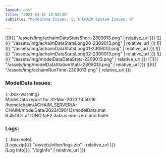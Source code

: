```yaml
---
layout: post
title: "2023-03-31 13:50:35"
subtitle: "ModelData Issues: 1; A-CHAIM System Issues: 0"

---
```


![]({{ "/assets/img/achaimDataStatsShort-2309013.png" | relative_url }})
![]({{ "/assets/img/achaimDataStatsLong00-2309013.png" | relative_url }})
![]({{ "/assets/img/achaimDataStatsLong01-2309013.png" | relative_url }})
![]({{ "/assets/img/achaimDataStatsLong02-2309013.png" | relative_url }})
![]({{ "/assets/img/modelDataDataStats-2309013.png" | relative_url }})
![]({{ "/assets/img/modelDataStationStats-2309013.png" | relative_url }})
![]({{ "/assets/img/achaimRunTime-2309013.png" | relative_url }})


### ModelData Issues:  
  
{: .box-warning}  
 ModelData report for 31-Mar-2023 13:50:16   
 /home/chaim/ACHAIM_SERVER/A-CHAIM/modelData/2023/090/13/modelData.mat   
 6.4516% of IONO foF2 data is non-zero and finite.   
  


### Logs:  
  
{: .box-note}  
[Logs.zip]({{ "/assets/other/logs.zip" | relative_url }})  
[Log Info]({{ "/logInfo" | relative_url }})  
